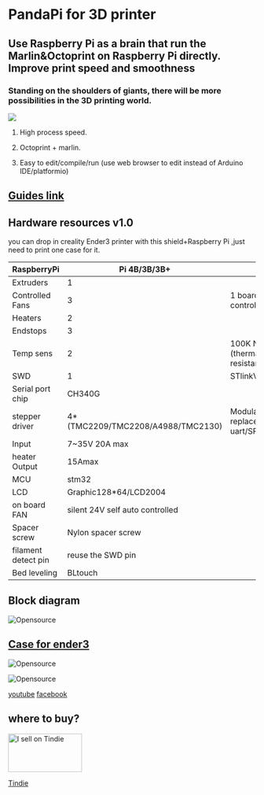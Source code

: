 # PandaPi for 3D printer
##  Use Raspberry Pi as a brain that run the Marlin&Octoprint on Raspberry Pi directly. Improve print speed and smoothness
### Standing on the shoulders of giants, there will be more possibilities in the 3D printing world.


![](https://raw.githubusercontent.com/markniu/PandaPi/master/doc/main_octo.jpg)

1. High process speed.

2. Octoprint + marlin.

3. Easy to edit/compile/run (use web browser to edit instead of Arduino IDE/platformio)


##   [Guides link](https://github.com/markniu/PandaPi/wiki) 


## Hardware resources v1.0 
you can drop in creality Ender3 printer with this shield+Raspberry Pi ,just need to print one case for it.

RaspberryPi | Pi 4B/3B/3B+  | .
--- | --- | --- 
Extruders | 	1 | 	 
Controlled Fans | 	3	 |  1 board self controlled
Heaters   | 	2	 |  
Endstops   | 	3	 | 
Temp sens   | 	2	 |  100K NTC (thermal resistance)	
SWD   | 	1	 | STlinkV2
Serial port chip   | 	CH340G	 | 
stepper driver   |  4*(TMC2209/TMC2208/A4988/TMC2130)	 | Modular, replaceable,no uart/SPI
Input   | 	7~35V 20A max	 | 
heater Output   | 	15Amax	 | 
MCU   | 	stm32	 |  
LCD   | 	Graphic128*64/LCD2004	 | 
on board FAN   | 	silent 24V self auto controlled	 | 
Spacer screw   | 	Nylon spacer screw	 | 
filament detect pin    | 	  reuse the SWD pin   | 	
Bed leveling    | 	  BLtouch  | 	

## Block diagram
![Opensource](https://raw.githubusercontent.com/markniu/PandaPi/master/doc/dlg.png)

##   [Case for ender3](https://www.thingiverse.com/thing:3857748) 
![Opensource](https://raw.githubusercontent.com/markniu/PandaPi/master/doc/65609.jpg)

![Opensource](https://raw.githubusercontent.com/markniu/PandaPi/master/doc/lion.jpg)

[youtube](https://www.youtube.com/channel/UCXq9t12N4FJ8aEGx7SY5bcA)     [facebook](https://www.facebook.com/groups/380795976169477/)

## where to buy?
<a href="https://www.tindie.com/stores/niujl123/?ref=offsite_badges&utm_source=sellers_niujl123&utm_medium=badges&utm_campaign=badge_medium"><img src="https://d2ss6ovg47m0r5.cloudfront.net/badges/tindie-mediums.png" alt="I sell on Tindie" width="150" height="78"></a>

[Tindie](https://www.tindie.com/products/17947/)  





